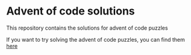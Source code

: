 # Advent of code solutions
This repository contains the solutions for advent of code puzzles

If you want to try solving the advent of code puzzles, you can find them [here](https://external.ink?to=/www.adventofcode.com/)